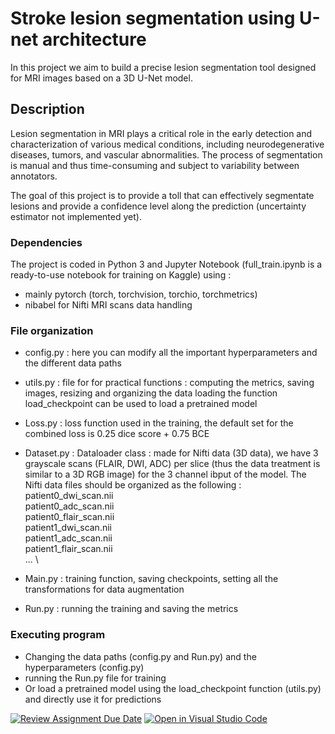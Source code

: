 # Stroke lesion segmentation using U-net architecture

In this project we aim to build a precise lesion segmentation tool designed for MRI images based on a 3D U-Net model.

## Description

Lesion segmentation in MRI plays a critical role in the early detection and characterization of various medical conditions, including neurodegenerative diseases, tumors, and vascular abnormalities. The process of segmentation is manual and thus time-consuming and subject to variability between annotators. 

The goal of this project is to provide a toll that can effectively segmentate lesions and provide a confidence level along the prediction (uncertainty estimator not implemented yet).

### Dependencies

The project is coded in Python 3 and Jupyter Notebook (full_train.ipynb is a ready-to-use notebook for training on Kaggle) using :
- mainly pytorch (torch, torchvision, torchio, torchmetrics)
- nibabel for Nifti MRI scans data handling

### File organization

- config.py : here you can modify all the important hyperparameters and the different data paths

- utils.py : file for for practical functions : computing the metrics, saving images, resizing and organizing the data loading
the function load_checkpoint can be used to load a pretrained model

- Loss.py :  loss function used in the training, the default set for the combined loss is 0.25 dice score + 0.75 BCE

- Dataset.py : Dataloader class : made for Nifti data (3D data), we have 3 grayscale scans (FLAIR, DWI, ADC) per slice (thus the data treatment is similar to a 3D RGB image) for the 3 channel ibput of the model. The Nifti data files should be organized as the following : \
      patient0_dwi_scan.nii \
      patient0_adc_scan.nii  \
      patient0_flair_scan.nii  \
      patient1_dwi_scan.nii  \
      patient1_adc_scan.nii  \
      patient1_flair_scan.nii  \
      ... \
      

- Main.py : training function, saving checkpoints, setting all the transformations for data augmentation

- Run.py : running the training and saving the metrics

### Executing program

- Changing the data paths (config.py and Run.py) and the hyperparameters (config.py)
- running the Run.py file for training
- Or load a pretrained model using the load_checkpoint function (utils.py) and directly use it for predictions





[![Review Assignment Due Date](https://classroom.github.com/assets/deadline-readme-button-24ddc0f5d75046c5622901739e7c5dd533143b0c8e959d652212380cedb1ea36.svg)](https://classroom.github.com/a/fEFF99tU)
[![Open in Visual Studio Code](https://classroom.github.com/assets/open-in-vscode-718a45dd9cf7e7f842a935f5ebbe5719a5e09af4491e668f4dbf3b35d5cca122.svg)](https://classroom.github.com/online_ide?assignment_repo_id=12937603&assignment_repo_type=AssignmentRepo)
